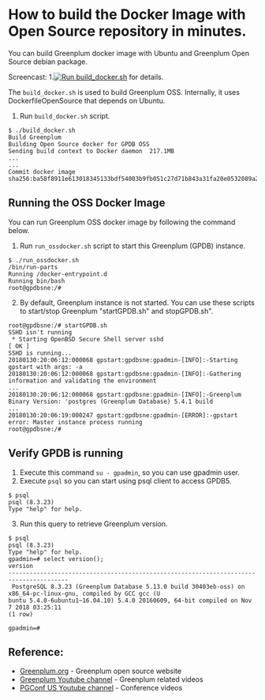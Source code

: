 # How to build the Docker Image with Open Source repository in minutes.

You can build Greenplum docker image with Ubuntu and Greenplum Open Source debian package.

Screencast:
1.[![Run build_docker.sh](https://asciinema.org/a/TQXTctfnTWjcybogq2n7TgHpM.svg)](https://asciinema.org/a/TQXTctfnTWjcybogq2n7TgHpM) for details.
<script id="asciicast-TQXTctfnTWjcybogq2n7TgHpM" src="https://asciinema.org/a/TQXTctfnTWjcybogq2n7TgHpM.js" async></script>

The `build_docker.sh` is used to build Greenplum OSS. Internally, it uses DockerfileOpenSource that depends on Ubuntu.
1. Run `build_docker.sh` script.
```
$ ./build_docker.sh
Build Greenplum  
Building Open Source docker for GPDB OSS
Sending build context to Docker daemon  217.1MB
...
...
Commit docker image
sha256:ba58f8911e613018345133bdf54003b9fb051c27d71b843a31fa20e0532089a2
```

##  Running the OSS Docker Image
You can run Greenplum OSS docker image by following the command below.
1. Run `run_ossdocker.sh` script to start this Greenplum (GPDB) instance.
```
$ ./run_ossdocker.sh
/bin/run-parts
Running /docker-entrypoint.d
Running bin/bash
root@gpdbsne:/#
```
2. By default, Greenplum instance is not started. You can use these scripts to start/stop Greenplum "startGPDB.sh" and stopGPDB.sh".

```
root@gpdbsne:/# startGPDB.sh
SSHD isn't running
 * Starting OpenBSD Secure Shell server sshd                                 [ OK ]
SSHD is running...
20180130:20:06:12:000068 gpstart:gpdbsne:gpadmin-[INFO]:-Starting gpstart with args: -a
20180130:20:06:12:000068 gpstart:gpdbsne:gpadmin-[INFO]:-Gathering information and validating the environment
...
20180130:20:06:12:000068 gpstart:gpdbsne:gpadmin-[INFO]:-Greenplum Binary Version: 'postgres (Greenplum Database) 5.4.1 build
...
20180130:20:06:19:000247 gpstart:gpdbsne:gpadmin-[ERROR]:-gpstart error: Master instance process running
root@gpdbsne:/#
```

## Verify GPDB is running
1. Execute this command `su - gpadmin`, so you can use gpadmin user.
2. Execute `psql` so you can start using psql client to access GPDB5.
```
$ psql
psql (8.3.23)
Type "help" for help.

```
3. Run this query to retrieve Greenplum version.
```
$ psql
psql (8.3.23)
Type "help" for help.
gpadmin=# select version();
version         
---------------------------------------------------------------------------------------
 PostgreSQL 8.3.23 (Greenplum Database 5.13.0 build 30403eb-oss) on x86_64-pc-linux-gnu, compiled by GCC gcc (U
buntu 5.4.0-6ubuntu1~16.04.10) 5.4.0 20160609, 64-bit compiled on Nov  7 2018 03:25:11
(1 row)

gpadmin=#
```

## Reference:
* [Greenplum.org](https://www.greenplum.org/) - Greenplum open source website
* [Greenplum Youtube channel](https://www.youtube.com/channel/UCIC2TGO-4xNSAJFCJXlJNwA) - Greenplum related videos
* [PGConf US Youtube channel](https://www.youtube.com/pgconfus/) - Conference videos

